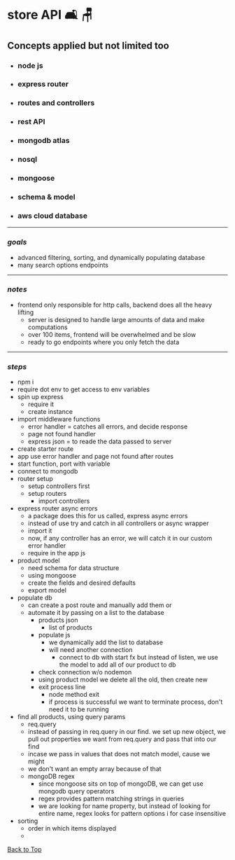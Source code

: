 <a name="custom_anchor_name"></a>

# store API :couch_and_lamp: :chair:

## Concepts applied but not limited too

- ### node js
- ### express router
- ### routes and controllers
- ### rest API
- ### mongodb atlas
- ### nosql
- ### mongoose
- ### schema & model
- ### aws cloud database

---

### _goals_

- advanced filtering, sorting, and dynamically populating database
- many search options endpoints

---

### _notes_

- frontend only responsible for http calls, backend does all the heavy lifting
  - server is designed to handle large amounts of data and make computations
  - over 100 items, frontend will be overwhelmed and be slow
  - ready to go endpoints where you only fetch the data

---

### _steps_

- npm i
- require dot env to get access to env variables
- spin up express
  - require it
  - create instance
- import middleware functions
  - error handler = catches all errors, and decide response
  - page not found handler
  - express json = to reade the data passed to server
- create starter route
- app use error handler and page not found after routes
- start function, port with variable
- connect to mongodb
- router setup
  - setup controllers first
  - setup routers
    - import controllers
- express router async errors
  - a package does this for us called, express async errors
  - instead of use try and catch in all controllers or async wrapper
  - import it
  - now, if any controller has an error, we will catch it in our custom error handler
  - require in the app js
- product model
  - need schema for data structure
  - using mongoose
  - create the fields and desired defaults
  - export model
- populate db
  - can create a post route and manually add them or
  - automate it by passing on a list to the database
    - products json
      - list of products
    - populate js
      - we dynamically add the list to database
      - will need another connection
        - connect to db with start fx but instead of listen, we use the model to add all of our product to db
    - check connection w/o nodemon
    - using product model we delete all the old, then create new
    - exit process line
      - node method exit
      - if process is successful we want to terminate process, don't need it to be running
- find all products, using query params
  - req.query
  - instead of passing in req.query in our find. we set up new object, we pull out properties we want from req.query and pass that into our find
  - incase we pass in values that does not match model, cause we might
  - we don't want an empty array because of that
  - mongoDB regex
    - since mongoose sits on top of mongoDB, we can get use mongodb query operators
    - regex provides pattern matching strings in queries
    - we are looking for name property, but instead of looking for entire name, regex looks for pattern
      options i for case insensitive
- sorting
  - order in which items displayed
  -

[Back to Top](#custom_anchor_name)
